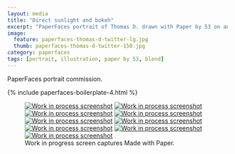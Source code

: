 ```yaml
---
layout: media
title: "Direct sunlight and bokeh"
excerpt: "PaperFaces portrait of Thomas D. drawn with Paper by 53 on an iPad."
image: 
  feature: paperfaces-thomas-d-twitter-lg.jpg
  thumb: paperfaces-thomas-d-twitter-150.jpg
category: paperfaces
tags: [portrait, illustration, paper by 53, blend]
---
```


PaperFaces portrait commission.

{% include paperfaces-boilerplate-4.html %}

<figure class="third">
	<a href="{{ site.url }}/images/paperfaces-thomas-d-process-1-lg.jpg"><img src="{{ site.url }}/images/paperfaces-thomas-d-process-1-600.jpg" alt="Work in process screenshot"></a>
	<a href="{{ site.url }}/images/paperfaces-thomas-d-process-2-lg.jpg"><img src="{{ site.url }}/images/paperfaces-thomas-d-process-2-600.jpg" alt="Work in process screenshot"></a>
	<a href="{{ site.url }}/images/paperfaces-thomas-d-process-3-lg.jpg"><img src="{{ site.url }}/images/paperfaces-thomas-d-process-3-600.jpg" alt="Work in process screenshot"></a>
	<a href="{{ site.url }}/images/paperfaces-thomas-d-process-4-lg.jpg"><img src="{{ site.url }}/images/paperfaces-thomas-d-process-4-600.jpg" alt="Work in process screenshot"></a>
	<a href="{{ site.url }}/images/paperfaces-thomas-d-process-5-lg.jpg"><img src="{{ site.url }}/images/paperfaces-thomas-d-process-5-600.jpg" alt="Work in process screenshot"></a>
	<a href="{{ site.url }}/images/paperfaces-thomas-d-process-6-lg.jpg"><img src="{{ site.url }}/images/paperfaces-thomas-d-process-6-600.jpg" alt="Work in process screenshot"></a>
	<a href="{{ site.url }}/images/paperfaces-thomas-d-process-7-lg.jpg"><img src="{{ site.url }}/images/paperfaces-thomas-d-process-7-600.jpg" alt="Work in process screenshot"></a>
	<a href="{{ site.url }}/images/paperfaces-thomas-d-process-8-lg.jpg"><img src="{{ site.url }}/images/paperfaces-thomas-d-process-8-600.jpg" alt="Work in process screenshot"></a>
	<a href="{{ site.url }}/images/paperfaces-thomas-d-process-9-lg.jpg"><img src="{{ site.url }}/images/paperfaces-thomas-d-process-9-600.jpg" alt="Work in process screenshot"></a>
	<figcaption>Work in progress screen captures Made with Paper.</figcaption>
</figure>